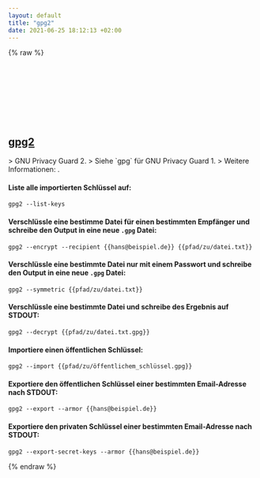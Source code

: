 ```yaml
---
layout: default
title: "gpg2"
date: 2021-06-25 18:12:13 +02:00
---
```

{% raw %}
<h2 id="gpg2">
  <a href="/de/common/gpg2.html">gpg2</a> <a href="#gpg2"><svg class="icon">
    <use href="/assets/images/unicode_sprite.svg#link" />
  </svg></a>
</h2>
> GNU Privacy Guard 2.
> Siehe `gpg` für GNU Privacy Guard 1.
> Weitere Informationen: <https://docs.releng.linuxfoundation.org/en/latest/gpg.html>.

#### Liste alle importierten Schlüssel auf:
```shell
gpg2 --list-keys
```
#### Verschlüssle eine bestimme Datei für einen bestimmten Empfänger und schreibe den Output in eine neue `.gpg` Datei:
```shell
gpg2 --encrypt --recipient {{hans@beispiel.de}} {{pfad/zu/datei.txt}}
```
#### Verschlüssle eine bestimmte Datei nur mit einem Passwort und schreibe den Output in eine neue `.gpg` Datei:
```shell
gpg2 --symmetric {{pfad/zu/datei.txt}}
```
#### Verschlüssle eine bestimmte Datei und schreibe des Ergebnis auf STDOUT:
```shell
gpg2 --decrypt {{pfad/zu/datei.txt.gpg}}
```
#### Importiere einen öffentlichen Schlüssel:
```shell
gpg2 --import {{pfad/zu/öffentlichem_schlüssel.gpg}}
```
#### Exportiere den öffentlichen Schlüssel einer bestimmten Email-Adresse nach STDOUT:
```shell
gpg2 --export --armor {{hans@beispiel.de}}
```
#### Exportiere den privaten Schlüssel einer bestimmten Email-Adresse nach STDOUT:
```shell
gpg2 --export-secret-keys --armor {{hans@beispiel.de}}
```
{% endraw %}